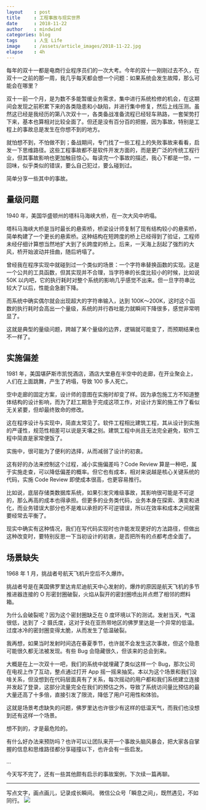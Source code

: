 ```yaml
---
layout    : post
title     : 工程事故与现实世界
date      : 2018-11-22
author    : mindwind
categories: blog
tags      : 人生 Life
image     : /assets/article_images/2018-11-22.jpg
elapse    : 4h
---
```



每年的双十一都是电商行业程序员们的一次大考。今年的双十一刚刚过去不久，在双十一之前的那一周，我几乎每天都会想一个问题：如果系统会发生故障，那么可能会在哪里？

双十一前一个月，是为数不多能暂缓业务需求，集中进行系统检修的机会，在这期间会发现之前积累下来的各类隐患和小缺陷，并进行集中修复，然后上线压测。虽然这已经是我经历的第八次双十一，各类备战准备流程已经轻车熟路，一套架势打下来，基本也算相对比较全面了。但还是没有百分百的把握，因为事故，特别是工程上的事故总是发生在你想不到的地方。

就怕想不到，不怕做不到；备战期间，专门找了一些工程上的失败事故来看看，启发一下思维路径。这些工程事故都不是软件开发方面的，而是更广泛的传统工程行业，但其事故影响也更加触目惊心。每读完一个事故的描述，我心下都是一惊，一回味，似乎类似的错误，要么自己犯过，要么碰到过。

简单分享一些其中的事故。


## 量级问题
1940 年，美国华盛顿州的塔科马海峡大桥，在一次大风中坍塌。

塔科马海峡大桥是当时最长的悬索桥，桥梁设计师复制了现有结构较小的悬索桥，简单构建了一个更长的悬索桥。这种结构在短跨度的桥上已经得到了验证，工程师未经仔细计算想当然地扩大到了长跨度的桥上。后来，一天海上刮起了强烈的大风，桥开始波动并扭曲，随后坍塌了。

曾经我在程序实现中就碰到过一个类似的场景：一个字符串替换函数的实现。这是一个公共的工具函数，但其实现并不合理，当字符串的长度比较小的时候，比如说 50K 以内吧，它的执行耗时对整个系统的影响几乎感觉不出来。但一旦字符串比较大了以后，性能会急剧下降。

而系统中确实偶尔就会出现超大的字符串输入，达到 100K～200K，这时这个函数的执行耗时会高出一个量级，系统的并行吞吐能力就瞬间下降很多，感觉非常明显了。

这就是典型的量级问题，跨越了某个量级的边界，逻辑就可能变了，而预期结果也不一样了。


## 实施偏差
1981 年，美国堪萨斯市凯悦酒店，酒店大堂悬在半空中的走廊，在开业聚会上，人们在上面跳舞，产生了坍塌，导致 100 多人死亡。

空中走廊的固定方案，设计师的意图在实施时却变了样。因为承包施工方不知道整体结构的设计影响，而为了赶工期急于完成这项工作，对设计方案的施工作了看似无关紧要，但却最终致命的修改。

这在程序设计与实现中，简直太常见了。软件工程相比建筑工程，其从设计到实施的严谨性，规范性相差可以说是天壤之别。建筑工程中尚且无法完全避免，软件工程中简直是家常便饭了。

实施中，很可能为了便利的选择，从而减弱了设计的初衷。

这有好的办法来控制这个过程，减小实施偏差吗？Code Review 算是一种吧，属于实施走查，可以降低偏差的概率。但它也有成本，相对来说越是核心关键系统的代码，实施 Code Review 即使成本很高，也更容易推行。

比如说，底层存储类数据库系统，如果引发灾难级事故，其影响很可能是不可逆的，那么再高的成本也得承担。但更多的业务类代码，业务本身在探索、演变和进化，而业务错误大部分也不是难以承担的不可逆错误，所以在效率和成本之间就需要经常去平衡了。

现实中确实有这种情况，我们在写代码实现时也许能发现更好的方法路径，但做出这种改变时，要特别反思一下当初设计的初衷，是否把所有的点都考虑全面了。


## 场景缺失
1968 年 1 月，挑战者号航天飞机升空后不久爆炸。

挑战者号是在美国佛罗里达肯尼迪航天中心发射的，爆炸的原因是航天飞机的多节推进器连接的 O 形密封圈破裂，火焰从裂开的密封圈喷出并点燃了相邻的燃料箱。

为什么会破裂呢？因为这个密封圈缺乏在 0 度环境以下的测试。发射当天，气温很低，达到了 -2 摄氏度，这对于处在亚热带地区的佛罗里达是一个异常的低温。过度冰冷的密封圈变得太脆，从而发生了低温破裂。

我再想，如果当时发射时间选在春夏季节，也许就不会发生这次事故，但这个隐患可能很久都无法被发现。有些 Bug 会隐藏很久，但该来的总会到来。

大概是在上一次双十一吧，我们的系统中就埋藏了类似这样一个 Bug，那次公司在电视上作了互动，整点通过打开 App 摇一摇来抽奖。本以为这个场景和我们没啥关系，但没想到在代码层面真有了关系，每次摇动的用户都和我们系统建立连接并发起了登录，这部分流量完全在我们的预估之外，导致了系统访问量比预估的最大量还高了十多倍，直接引发了限流，降低了用户可用性和体验。

这就是场景考虑缺失的问题，佛罗里达也许很少有这样的低温天气，而我们也没想到还有这样一个场景。

想不到的，才是最危险的。

有什么好办法来预防吗？也许可以让团队来开一个事故头脑风暴会，把大家各自掌握的信息和思维路径都分享碰撞以下，也许会有一些启发。

...

今天写不完了，还有一些其他颇有启示的事故案例，下次续一篇再聊。


---
写点文字，画点画儿，记录成长瞬间。
微信公众号「瞬息之间」，既然遇见，不如同行。
![](/assets/images/qrcode_wechat_avatar.jpg)
